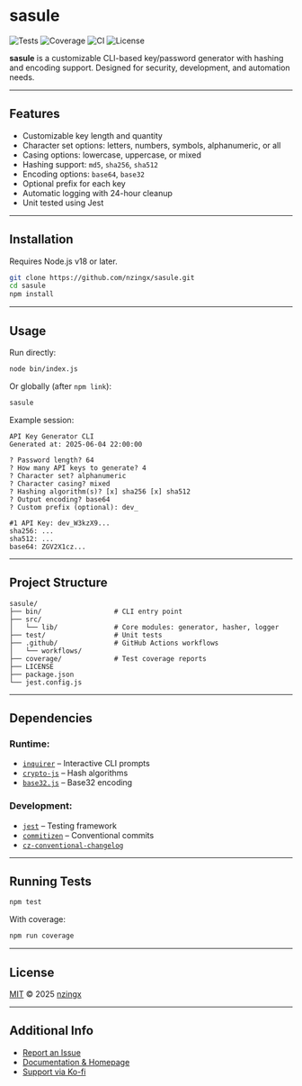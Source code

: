 # sasule

![Tests](https://img.shields.io/badge/tests-passing-brightgreen)
![Coverage](https://img.shields.io/badge/coverage-75%25-yellow)
![CI](https://github.com/nzingx/sasule/actions/workflows/test.yml/badge.svg)
![License](https://img.shields.io/badge/license-MIT-blue)

**sasule** is a customizable CLI-based key/password generator with hashing and encoding support. Designed for security, development, and automation needs.

---

## Features

- Customizable key length and quantity
- Character set options: letters, numbers, symbols, alphanumeric, or all
- Casing options: lowercase, uppercase, or mixed
- Hashing support: `md5`, `sha256`, `sha512`
- Encoding options: `base64`, `base32`
- Optional prefix for each key
- Automatic logging with 24-hour cleanup
- Unit tested using Jest

---

## Installation

Requires Node.js v18 or later.

```bash
git clone https://github.com/nzingx/sasule.git
cd sasule
npm install
```

---

## Usage

Run directly:

```bash
node bin/index.js
```

Or globally (after `npm link`):

```bash
sasule
```

Example session:

```
API Key Generator CLI
Generated at: 2025-06-04 22:00:00

? Password length? 64
? How many API keys to generate? 4
? Character set? alphanumeric
? Character casing? mixed
? Hashing algorithm(s)? [x] sha256 [x] sha512
? Output encoding? base64
? Custom prefix (optional): dev_

#1 API Key: dev_W3kzX9...
sha256: ...
sha512: ...
base64: ZGV2X1cz...
```

---

## Project Structure

```
sasule/
├── bin/                  # CLI entry point
├── src/
│   └── lib/              # Core modules: generator, hasher, logger
├── test/                 # Unit tests
├── .github/              # GitHub Actions workflows
│   └── workflows/
├── coverage/             # Test coverage reports
├── LICENSE
├── package.json
└── jest.config.js
```

---

## Dependencies

### Runtime:

* [`inquirer`](https://www.npmjs.com/package/inquirer) – Interactive CLI prompts
* [`crypto-js`](https://www.npmjs.com/package/crypto-js) – Hash algorithms
* [`base32.js`](https://www.npmjs.com/package/base32.js) – Base32 encoding

### Development:

* [`jest`](https://jestjs.io/) – Testing framework
* [`commitizen`](https://www.npmjs.com/package/commitizen) – Conventional commits
* [`cz-conventional-changelog`](https://www.npmjs.com/package/cz-conventional-changelog)

---

## Running Tests

```bash
npm test
```

With coverage:

```bash
npm run coverage
```

---

## License

[MIT](./LICENSE) © 2025 [nzingx](https://github.com/nzingx)

---

## Additional Info

* [Report an Issue](https://github.com/nzingx/sasule/issues)
* [Documentation & Homepage](https://github.com/nzingx/sasule#readme)
* [Support via Ko-fi](https://ko-fi.com/nzingx)